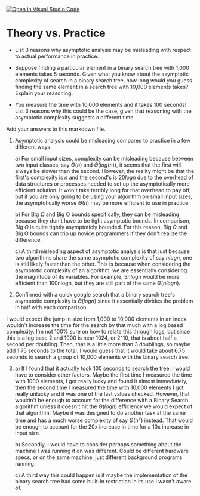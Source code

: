 [![Open in Visual Studio Code](https://classroom.github.com/assets/open-in-vscode-718a45dd9cf7e7f842a935f5ebbe5719a5e09af4491e668f4dbf3b35d5cca122.svg)](https://classroom.github.com/online_ide?assignment_repo_id=11973595&assignment_repo_type=AssignmentRepo)
# Theory vs. Practice

- List 3 reasons why asymptotic analysis may be misleading with respect to
  actual performance in practice.

- Suppose finding a particular element in a binary search tree with 1,000
  elements takes 5 seconds. Given what you know about the asymptotic complexity
  of search in a binary search tree, how long would you guess finding the same
  element in a search tree with 10,000 elements takes? Explain your reasoning.

- You measure the time with 10,000 elements and it takes 100 seconds! List 3
  reasons why this could be the case, given that reasoning with the asymptotic
  complexity suggests a different time.

Add your answers to this markdown file.

1. Asymptotic analysis could be misleading compared to practice in a few different ways. 

    a) For small input sizes, complexity can be misleading because between two input classes, say $\Theta\left(n\right)$ and $\Theta\left(log(n)\right)$, it seems that the first will always be slower than the second. However, the reality might be that the first's complexity is $n$ and the second's is $20logn$ due to the overhead of data structures or processes needed to set up the asymptotically more efficient solution. It won't take terribly long for that overhead to pay off, but if you are only going to be using your algorithm on small input sizes, the asymptotically worse $\Theta\left(n\right)$ may be more efficient to use in practice.

    b) For Big $\Omega$ and Big O bounds specifically, they can be misleading because they don't have to be tight asymptotic bounds. In comparison, Big $\Theta$ is quite tightly asymptoticly bounded. For this reason, Big $\Omega$ and Big O bounds can trip up novice programmers if they don't realize the difference.

    c) A third misleading aspect of asymptotic analysis is that just because two algorithms share the same asymptotic complexity of say $nlogn$, one is still likely faster than the other. This is because when considering the asymptotic complexity of an algorithm, we are essentially considering the magnitude of its variables. For example, $3nlogn$ would be more efficient than 100nlogn, but they are still part of the same $\Theta(nlogn)$.

2. Confirmed with a quick google search that a binary search tree's asymptotic complexity is $\Theta(logn)$ since it essentially divides the problem in half with each comparison.

I would expect the jump in size from 1,000 to 10,000 elements in an index wouldn't increase the time for the search by that much with a log based complexity. I'm not 100% sure on how to relate this through logs, but since this is a log base 2 and 1000 is near 1024, or 2^10, that is about half a second per doubling. Then, that is a little more than 3 doublings, so maybe add 1.75 seconds to the total. I would guess that it would take about 6.75 seconds to search a group of 10,000 elements with the binary search tree.

3. a) If I found that it actually took 100 seconds to search the tree, I would have to consider other factors. Maybe the first time I measured the time with 1000 elements, I got really lucky and found it almost immediately, then the second time I measured the time with 10,000 elements I got really unlucky and it was one of the last values checked. However, that wouldn't be enough to account for the difference with a Binary Search algorithm unless it doesn't hit the $\Theta\left(logn\right)$ efficiency we would expect of that algorithm. Maybe it was designed to do another task at the same time and has a much worse complexity of say $\Theta\left(n^2\right)$ instead. That would be enough to account for the 20x increase in time for a 10x increase in input size.

    b) Secondly, I would have to consider perhaps something about the machine I was running it on was different. Could be different hardware specs, or on the same machine, just different background programs running. 
    
    c) A third way this could happen is if maybe the implementation of the binary search tree had some built-in restriction in its use I wasn't aware of.